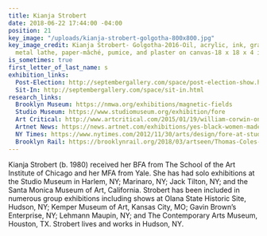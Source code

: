 ```yaml
---
title: Kianja Strobert
date: 2018-06-22 17:44:00 -04:00
position: 21
key_image: "/uploads/kianja-strobert-golgotha-800x800.jpg"
key_image_credit: Kianja Strobert- Golgotha-2016-Oil, acrylic, ink, graphite, paper,
  metal lathe, paper-mâché, pumice, and plaster on canvas-18 x 18 x 4 inches
is_sometimes: true
first_letter_of_last_name: s
exhibition_links:
  Post-Election: http://septembergallery.com/space/post-election-show.html
  Sit-In: http://septembergallery.com/space/sit-in.html
research_links:
  Brooklyn Museum: https://nmwa.org/exhibitions/magnetic-fields
  Studio Museum: https://www.studiomuseum.org/exhibition/fore
  Art Critical: http://www.artcritical.com/2015/01/19/william-corwin-on-kianja-strobert/
  Artnet News: https://news.artnet.com/exhibitions/yes-black-women-made-abstract-art-too-and-how-a-vital-new-show-makes-clear-1121906
  NY Times: https://www.nytimes.com/2012/11/30/arts/design/fore-at-studio-museum-in-harlem.html
  Brooklyn Rail: https://brooklynrail.org/2018/03/artseen/Thomas-Coles-Journey-Atlantic-Crossings
---
```


Kianja Strobert (b. 1980) received her BFA from The School of the Art Institute of Chicago and her MFA from Yale. She has had solo exhibitions at the Studio Museum in Harlem, NY;  Marinaro, NY; Jack Tilton, NY; and the Santa Monica Museum of Art, California. Strobert has been included in numerous group exhibitions including shows at Olana State Historic Site, Hudson, NY; Kemper Museum of Art, Kansas City, MO; Gavin Brown’s Enterprise, NY; Lehmann Maupin, NY; and The Contemporary Arts Museum, Houston, TX. Strobert lives and works in Hudson, NY. 